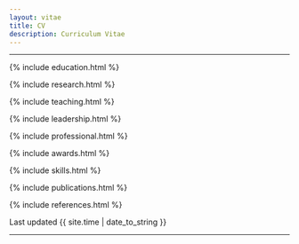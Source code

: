 ```yaml
---
layout: vitae
title: CV
description: Curriculum Vitae
---
```


<!--
title: "Curriculum Vitae"
author: "Sri R Paladugu"
output:
  html_document:
    toc: true
-->

<!--
### Contact Information

<ul class="fa-ul">
<li><i class='fa-li fa fa-envelope-square'></i><a href="mailto:{{ site.email }}">{{ site.email }}</a></li>
<li><i class='fa-li fa fa-external-link-square'></i><a href="{{ site.url }}">{{ site.url }}</a></li>
</ul>

-->

---


<div class="vitae vitae-default">

{% include education.html %}

{% include research.html %}

{% include teaching.html %}

{% include leadership.html %}

{% include professional.html %}

{% include awards.html %}

{% include skills.html %}

{% include publications.html %}

{% include references.html %}


</div>

Last updated {{ site.time | date_to_string }}

---

